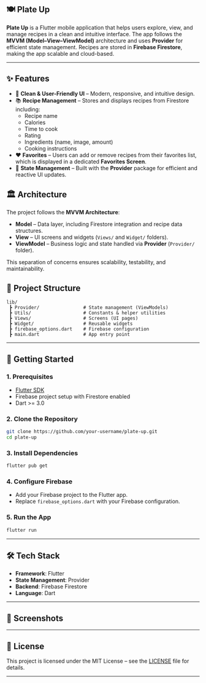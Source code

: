 
## 🍽️ Plate Up

**Plate Up** is a Flutter mobile application that helps users explore, view, and manage recipes in a clean and intuitive interface. The app follows the **MVVM (Model–View–ViewModel)** architecture and uses **Provider** for efficient state management. Recipes are stored in **Firebase Firestore**, making the app scalable and cloud-based.

---

## ✨ Features

* 🎨 **Clean & User-Friendly UI** – Modern, responsive, and intuitive design.
* 📚 **Recipe Management** – Stores and displays recipes from Firestore including:
  * Recipe name
  * Calories
  * Time to cook
  * Rating
  * Ingredients (name, image, amount)
  * Cooking instructions
* ❤️ **Favorites** – Users can add or remove recipes from their favorites list, which is displayed in a dedicated **Favorites Screen**.
* 🔄 **State Management** – Built with the **Provider** package for efficient and reactive UI updates.


## 🏛️ Architecture

The project follows the **MVVM Architecture**:
* **Model** – Data layer, including Firestore integration and recipe data structures.
* **View** – UI screens and widgets (`Views/` and `Widget/` folders).
* **ViewModel** – Business logic and state handled via **Provider** (`Provider/` folder).

This separation of concerns ensures scalability, testability, and maintainability.


## 📂 Project Structure

```
lib/
 ┣ Provider/                # State management (ViewModels)
 ┣ Utils/                   # Constants & helper utilities
 ┣ Views/                   # Screens (UI pages)
 ┣ Widget/                  # Reusable widgets
 ┣ firebase_options.dart    # Firebase configuration
 ┣ main.dart                # App entry point
```

---

## 🚀 Getting Started

### 1. Prerequisites

* [Flutter SDK](https://docs.flutter.dev/get-started/install)
* Firebase project setup with Firestore enabled
* Dart >= 3.0

### 2. Clone the Repository

```bash
git clone https://github.com/your-username/plate-up.git
cd plate-up
```

### 3. Install Dependencies

```bash
flutter pub get
```

### 4. Configure Firebase

* Add your Firebase project to the Flutter app.
* Replace `firebase_options.dart` with your Firebase configuration.

### 5. Run the App

```bash
flutter run
```

---

## 🛠️ Tech Stack

* **Framework**: Flutter
* **State Management**: Provider
* **Backend**: Firebase Firestore
* **Language**: Dart

---

## 📸 Screenshots

---

## 📄 License

This project is licensed under the MIT License – see the [LICENSE](LICENSE) file for details.

---
